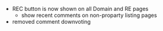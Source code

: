 - REC button is now shown on all Domain and RE pages
  - show recent comments on non-proparty listing pages
- removed comment downvoting 